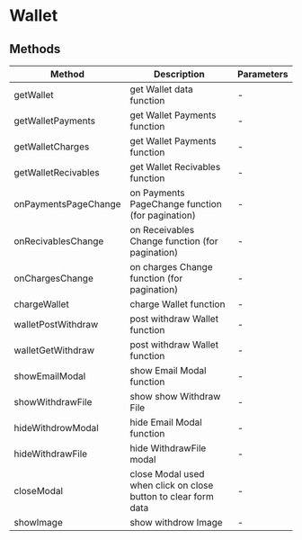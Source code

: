 # Wallet

## Methods

<!-- @vuese:Wallet:methods:start -->
|Method|Description|Parameters|
|---|---|---|
|getWallet|get Wallet data  function|-|
|getWalletPayments|get Wallet Payments  function|-|
|getWalletCharges|get Wallet Payments  function|-|
|getWalletRecivables|get Wallet Recivables  function|-|
|onPaymentsPageChange|on Payments PageChange  function (for pagination)|-|
|onRecivablesChange|on Receivables Change  function (for pagination)|-|
|onChargesChange|on charges Change  function (for pagination)|-|
|chargeWallet|charge Wallet function|-|
|walletPostWithdraw|post withdraw Wallet function|-|
|walletGetWithdraw|post withdraw Wallet function|-|
|showEmailModal|show Email Modal function|-|
|showWithdrawFile|show show Withdraw File|-|
|hideWithdrowModal|hide Email Modal function|-|
|hideWithdrawFile|hide WithdrawFile modal|-|
|closeModal|close Modal used when click on close button to clear form data|-|
|showImage|show withdrow Image|-|

<!-- @vuese:Wallet:methods:end -->


